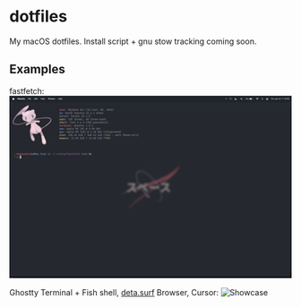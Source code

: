 # dotfiles

My macOS dotfiles. Install script + gnu stow tracking coming soon.

## Examples

fastfetch:
![Showcase](misc/fastfetch.png)

Ghostty Terminal + Fish shell, [deta.surf](https://deta.surf) Browser, Cursor:
![Showcase](misc/everything.png)

